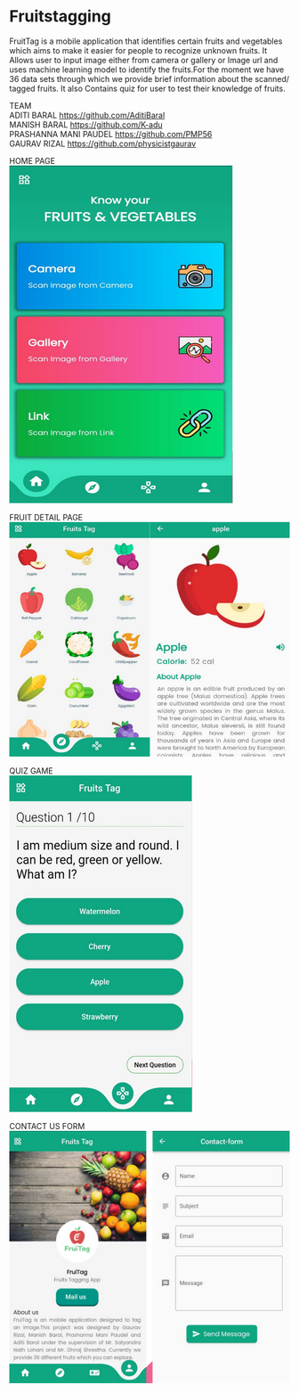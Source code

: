 # Fruitstagging
FruitTag is a mobile application that identifies certain fruits and vegetables which aims to make it easier for people to recognize unknown fruits. It 
Allows user to input image either from camera or gallery or Image url and uses machine learning model to identify the fruits.For the moment we have 36 data
sets through which we provide brief information about the scanned/ tagged fruits. It also Contains quiz for user to test their knowledge of fruits.

TEAM  <br/>
ADITI BARAL             https://github.com/AditiBaral           <br/>
MANISH BARAL            https://github.com/K-adu                <br/>
PRASHANNA MANI PAUDEL   https://github.com/PMP56                <br/>
GAURAV RIZAL            https://github.com/physicistgaurav      <br/>

HOME PAGE <br/>
![](images/homee.png)
<br/>

FRUIT DETAIL PAGE <br/>
![](images/deta.png)
<br/>


QUIZ GAME <br/>
![](images/quiz.png)
<br/>

CONTACT US FORM <br/>
![](images/mail.png)
